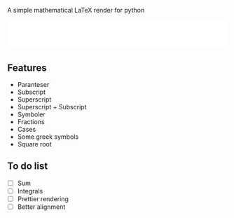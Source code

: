 

A simple mathematical LaTeX render for python

<!-- ![Nested layouts](tests/para.png) -->

![Super- and subscript](tests/images/supersub.png)

## Features

* Paranteser
* Subscript
* Superscript
* Superscript + Subscript
* Symboler
* Fractions
* Cases
* Some greek symbols
* Square root

## To do list

- [ ] Sum
- [ ] Integrals
- [ ] Prettier rendering
- [ ] Better alignment
